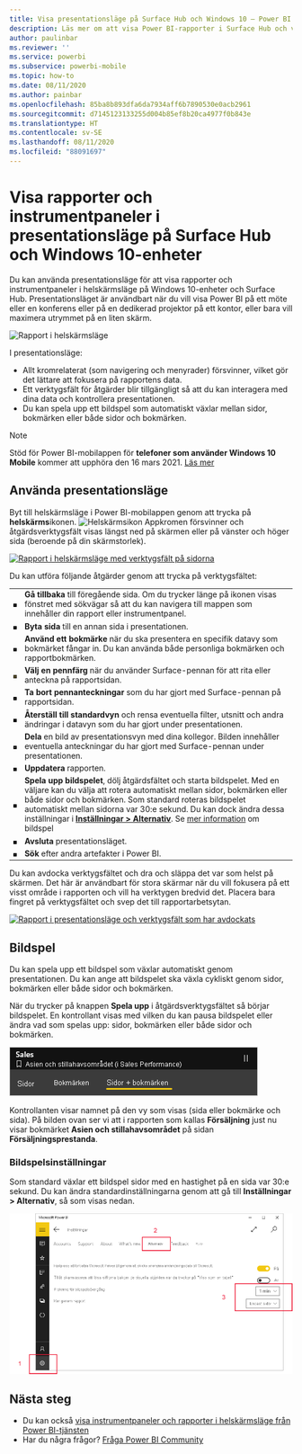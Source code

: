 ```yaml
---
title: Visa presentationsläge på Surface Hub och Windows 10 – Power BI
description: Läs mer om att visa Power BI-rapporter i Surface Hub och visa Power BI-instrumentpaneler, rapporter och paneler i helskärmsläge på Windows 10-enheter.
author: paulinbar
ms.reviewer: ''
ms.service: powerbi
ms.subservice: powerbi-mobile
ms.topic: how-to
ms.date: 08/11/2020
ms.author: painbar
ms.openlocfilehash: 85ba8b893dfa6da7934aff6b7890530e0acb2961
ms.sourcegitcommit: d7145123133255d004b85ef8b20ca4977f0b843e
ms.translationtype: HT
ms.contentlocale: sv-SE
ms.lasthandoff: 08/11/2020
ms.locfileid: "88091697"
---
```

# <a name="view-reports-and-dashboards-in-presentation-mode-on-surface-hub-and-windows-10-devices"></a>Visa rapporter och instrumentpaneler i presentationsläge på Surface Hub och Windows 10-enheter
Du kan använda presentationsläge för att visa rapporter och instrumentpaneler i helskärmsläge på Windows 10-enheter och Surface Hub. Presentationsläget är användbart när du vill visa Power BI på ett möte eller en konferens eller på en dedikerad projektor på ett kontor, eller bara vill maximera utrymmet på en liten skärm.

![Rapport i helskärmsläge](./media/mobile-windows-10-app-presentation-mode/power-bi-presentation-mode-2.png)

I presentationsläge:
* Allt kromrelaterat (som navigering och menyrader) försvinner, vilket gör det lättare att fokusera på rapportens data.
* Ett verktygsfält för åtgärder blir tillgängligt så att du kan interagera med dina data och kontrollera presentationen.
* Du kan spela upp ett bildspel som automatiskt växlar mellan sidor, bokmärken eller både sidor och bokmärken.

>[!NOTE]
>Stöd för Power BI-mobilappen för **telefoner som använder Windows 10 Mobile** kommer att upphöra den 16 mars 2021. [Läs mer](https://go.microsoft.com/fwlink/?linkid=2121400)

## <a name="use-presentation-mode"></a>Använda presentationsläge
Byt till helskärmsläge i Power BI-mobilappen genom att trycka på **helskärms**ikonen.
![Helskärmsikon](././media/mobile-windows-10-app-presentation-mode/power-bi-full-screen-icon.png) Appkromen försvinner och åtgärdsverktygsfält visas längst ned på skärmen eller på vänster och höger sida (beroende på din skärmstorlek).

[![Rapport i helskärmsläge med verktygsfält på sidorna](./media/mobile-windows-10-app-presentation-mode/power-bi-presentation-mode-toolbar.png)](./media/mobile-windows-10-app-presentation-mode/power-bi-presentation-mode-toolbar-expanded.png#lightbox)

Du kan utföra följande åtgärder genom att trycka på verktygsfältet:

|||
|-|-|
|![ikonen tillbaka](./media/mobile-windows-10-app-presentation-mode/power-bi-windows-10-presentation-back-icon.png)|**Gå tillbaka** till föregående sida. Om du trycker länge på ikonen visas fönstret med sökvägar så att du kan navigera till mappen som innehåller din rapport eller instrumentpanel.|
|![Sidnumreringsikon](./media/mobile-windows-10-app-presentation-mode/power-bi-windows-10-presentation-pages-icon.png)|**Byta sida** till en annan sida i presentationen.|
|![Bokmärkesikon](./media/mobile-windows-10-app-presentation-mode/power-bi-windows-10-presentation-bookmarks-icon.png)|**Använd ett bokmärke** när du ska presentera en specifik datavy som bokmärket fångar in. Du kan använda både personliga bokmärken och rapportbokmärken.|
|![Pennanteckningsikon](./media/mobile-windows-10-app-presentation-mode/power-bi-windows-10-presentation-ink-icon.png)|**Välj en pennfärg** när du använder Surface-pennan för att rita eller anteckna på rapportsidan.|
|![Raderingsikon](./media/mobile-windows-10-app-presentation-mode/power-bi-windows-10-presentation-eraser-icon.png)|**Ta bort pennanteckningar** som du har gjort med Surface-pennan på rapportsidan.          |
|![Återställningsikon](./media/mobile-windows-10-app-presentation-mode/power-bi-windows-10-presentation-reset-icon.png)|**Återställ till standardvyn** och rensa eventuella filter, utsnitt och andra ändringar i datavyn som du har gjort under presentationen.|
|![Delningsikon](./media/mobile-windows-10-app-presentation-mode/power-bi-windows-10-share-icon.png)|**Dela** en bild av presentationsvyn med dina kollegor. Bilden innehåller eventuella anteckningar du har gjort med Surface-pennan under presentationen.|
|![Ikonen Uppdatera](./media/mobile-windows-10-app-presentation-mode/power-bi-windows-10-presentation-refresh-icon.png)|**Uppdatera** rapporten.|
|![Ikonen spela upp](./media/mobile-windows-10-app-presentation-mode/power-bi-windows-10-presentation-play-icon.png)|**Spela upp bildspelet**, dölj åtgärdsfältet och starta bildspelet. Med en väljare kan du välja att rotera automatiskt mellan sidor, bokmärken eller både sidor och bokmärken. Som standard roteras bildspelet automatiskt mellan sidorna var 30:e sekund. Du kan dock ändra dessa inställningar i [**Inställningar > Alternativ**](#slideshow-settings). Se [mer information](#slideshows) om bildspel|
|![Avsluta helskärmsläge](./media/mobile-windows-10-app-presentation-mode/power-bi-windows-10-exit-full-screen-icon.png)|**Avsluta** presentationsläget.|
|![Sökikonen](./media/mobile-windows-10-app-presentation-mode/power-bi-windows-10-presentation-search-icon.png)|**Sök** efter andra artefakter i Power BI.|

Du kan avdocka verktygsfältet och dra och släppa det var som helst på skärmen. Det här är användbart för stora skärmar när du vill fokusera på ett visst område i rapporten och vill ha verktygen bredvid det. Placera bara fingret på verktygsfältet och svep det till rapportarbetsytan.

[![Rapport i presentationsläge och verktygsfält som har avdockats](./media/mobile-windows-10-app-presentation-mode/power-bi-windows-10-presentation-drag-toolbar-2.png)](./media/mobile-windows-10-app-presentation-mode/power-bi-windows-10-presentation-drag-toolbar-2-expanded.png#lightbox)

## <a name="slideshows"></a>Bildspel

Du kan spela upp ett bildspel som växlar automatiskt genom presentationen. Du kan ange att bildspelet ska växla cykliskt genom sidor, bokmärken eller både sidor och bokmärken.

När du trycker på knappen **Spela upp** i åtgärdsverktygsfältet så börjar bildspelet. En kontrollant visas med vilken du kan pausa bildspelet eller ändra vad som spelas upp: sidor, bokmärken eller både sidor och bokmärken.

![Skärm bild av bildspelsväljaren](././media/mobile-windows-10-app-presentation-mode//power-bi-windows-10-slideshow-selector.png)

 Kontrollanten visar namnet på den vy som visas (sida eller bokmärke och sida). På bilden ovan ser vi att i rapporten som kallas **Försäljning** just nu visar bokmärket **Asien och stillahavsområdet** på sidan **Försäljningsprestanda**.

### <a name="slideshow-settings"></a>Bildspelsinställningar

Som standard växlar ett bildspel sidor med en hastighet på en sida var 30:e sekund. Du kan ändra standardinställningarna genom att gå till **Inställningar > Alternativ**, så som visas nedan.

![Skärmbild av bildspelsinställningarna](././media/mobile-windows-10-app-presentation-mode//power-bi-windows-10-slideshow-settings.png)

## <a name="next-steps"></a>Nästa steg
* Du kan också [visa instrumentpaneler och rapporter i helskärmsläge från Power BI-tjänsten](../end-user-focus.md)
* Har du några frågor? [Fråga Power BI Community](https://community.powerbi.com/)
